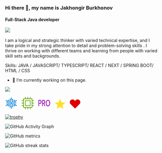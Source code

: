 ### Hi there 👋, my name is Jakhongir Burkhonov
#### Full-Stack Java developer
![](https://media0.giphy.com/media/CFTCKhAgJgxY8gXrlM/giphy.gif?cid=790b76114a9af16f49df6c2c853dec8528f4ebf8467cf379&rid=giphy.gif&ct=g)

I am a logical and strategic thinker with varied technical expertise, and I take pride in my strong attention to detail and problem-solving skills . I thrive on working with different teams and learning from people with varied skill sets and backgrounds.

Skills: JAVA / JAVASCRIPT/ TYPESCRIPT/ REACT / NEXT / SPRING BOOT/ HTML / CSS

- 🔭 I’m currently working on this page. 


![](https://media0.giphy.com/media/CFTCKhAgJgxY8gXrlM/giphy.gif?cid=790b76114a9af16f49df6c2c853dec8528f4ebf8467cf379&rid=giphy.gif&ct=g)
 

<a href='https://archiveprogram.github.com/'><img src='https://raw.githubusercontent.com/acervenky/animated-github-badges/master/assets/acbadge.gif' width='40' height='40'></a> <a href='https://docs.github.com/en/developers'><img src='https://raw.githubusercontent.com/acervenky/animated-github-badges/master/assets/devbadge.gif' width='40' height='40'></a> <a href='https://github.com/pricing'><img src='https://raw.githubusercontent.com/acervenky/animated-github-badges/master/assets/pro.gif' width='40' height='40'></a> <a href='https://stars.github.com/'><img src='https://raw.githubusercontent.com/acervenky/animated-github-badges/master/assets/starbadge.gif' width='35' height='35'></a> <a href='https://docs.github.com/en/github/supporting-the-open-source-community-with-github-sponsors'><img src='https://raw.githubusercontent.com/acervenky/animated-github-badges/master/assets/sponsorbadge.gif' width='35' height='35'></a> 

[![trophy](https://github-profile-trophy.vercel.app/?username=Jakhongir222)](https://github.com/ryo-ma/github-profile-trophy)

![GitHub Activity Graph](https://activity-graph.herokuapp.com/graph?username=Jakhongir222)  

![GitHub metrics](https://metrics.lecoq.io/Jakhongir222)  

![GitHub streak stats](https://streak-stats.demolab.com/?user=Jakhongir222)  

